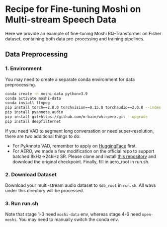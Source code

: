 # Recipe for Fine-tuning Moshi on Multi-stream Speech Data

Here we provide an example of fine-tuning Moshi RQ-Transformer on Fisher dataset, containing both data pre-processing and training pipelines.

## Data Preprocessing

### 1. Environment

You may need to create a separate conda environment for data preprocessing.

```bash
conda create -n moshi-data python=3.9
conda activate moshi-data
conda install ffmpeg
pip install torch==2.0.0 torchvision==0.15.0 torchaudio==2.0.0 --index-url https://download.pytorch.org/whl/cu118
pip install pyannote.audio
pip install git+https://github.com/m-bain/whisperx.git --upgrade
pip install deepfilternet
```

If you need VAD to segment long conversation or need super-resolution, there are two additional things to do:

- For PyAnnote VAD, remember to apply on [HuggingFace](https://huggingface.co/pyannote/voice-activity-detection) first.
- For AERO, we made a few modification on the official repo to support batched 8kHz->24kHz SR. Please clone and install [this repository](https://github.com/Ching-Yee-Chan/aero.git) and download the original checkpoint. Finally, fill in aero_root in run.sh.

### 2. Download Dataset

Download your multi-stream audio dataset to `$db_root` in `run.sh`. All wavs under this directory will be processed.

### 3. Run run.sh

Note that stage 1-3 need `moshi-data` env, whereas stage 4-6 need `open-moshi`. You may need to manually switch the conda env.